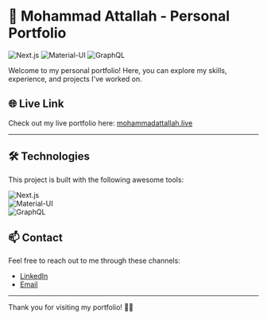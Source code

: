 # 🚀 Mohammad Attallah - Personal Portfolio

![Next.js](https://img.shields.io/badge/Next.js-14-blue)   ![Material-UI](https://img.shields.io/badge/Material--UI-v6-orange)  ![GraphQL](https://img.shields.io/badge/GraphQL-API-lightblue)



Welcome to my personal portfolio! Here, you can explore my skills, experience, and projects I've worked on.

## 🌐 Live Link

Check out my live portfolio here: [mohammadattallah.live](https://mohammadattallah.live/)

---

## 🛠️ Technologies

This project is built with the following awesome tools:

![Next.js](https://img.shields.io/badge/Next.js-v14-blue)  
![Material-UI](https://img.shields.io/badge/Material--UI-v6.13-blue)  
![GraphQL](https://img.shields.io/badge/GraphQL-API-blue)



## 📫 Contact

Feel free to reach out to me through these channels:

- [LinkedIn](https://jo.linkedin.com/in/mohammad-mohmoud-attallah)
- [Email](mohammad.attallah1@outlook.com)

---

Thank you for visiting my portfolio! 🚀✨

